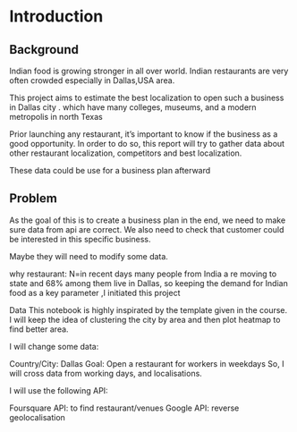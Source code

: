 # Introduction
## Background
Indian food is growing stronger in all over world. Indian restaurants are very often crowded especially in Dallas,USA area.

This project aims to estimate the best localization to open such a business in Dallas city . which have many colleges, museums, and a modern metropolis in north Texas

Prior launching any restaurant, it’s important to know if the business as a good opportunity. In order to do so, this report will try to gather data about other restaurant localization, competitors and best localization.

These data could be use for a business plan afterward

## Problem 
As the goal of this is to create a business plan in the end, we need to make sure data from api are correct. We also need to check that customer could be interested in this specific business.

Maybe they will need to modify some data.

why restaurant: 
N=in recent days many people from India a re moving to state and 68% among them live in Dallas, so keeping the demand for Indian food as a key parameter ,I initiated this project

Data 
This notebook is highly inspirated by the template given in the course. I will keep the idea of clustering the city by area and then plot heatmap to find better area.

I will change some data:

Country/City: Dallas
Goal: Open a restaurant for  workers in weekdays
So, I will cross data from working days, and localisations.

I will use the following API:

Foursquare API: to find restaurant/venues
Google API: reverse geolocalisation
